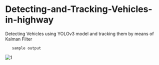# Detecting-and-Tracking-Vehicles-in-highway
Detecting Vehicles using YOLOv3 model and tracking them by means of Kalman Filter

       sample output


![1](https://user-images.githubusercontent.com/15813546/55236160-f1d87e00-524c-11e9-8ba2-eee42540c8fb.png)
